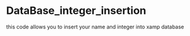 # DataBase_integer_insertion
this code allows you to insert your name and integer into xamp database 
